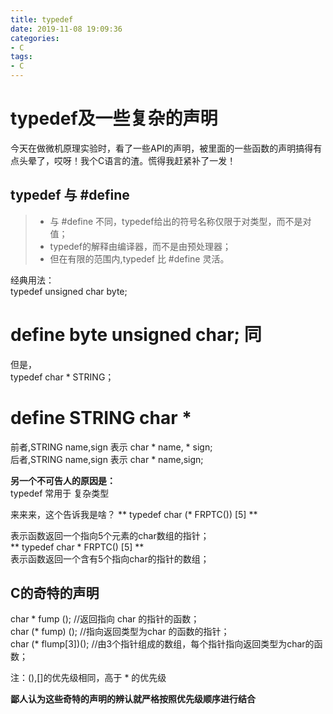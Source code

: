 ```yaml
---
title: typedef
date: 2019-11-08 19:09:36
categories:
- C
tags:
- C
---
```


# typedef及一些复杂的声明   

今天在做微机原理实验时，看了一些API的声明，被里面的一些函数的声明搞得有点头晕了，哎呀！我个C语言的渣。慌得我赶紧补了一发！


## typedef 与 #define  

> - 与 #define 不同，typedef给出的符号名称仅限于对类型，而不是对值；   
> - typedef的解释由编译器，而不是由预处理器；  
> - 但在有限的范围内,typedef 比 #define 灵活。

经典用法：  
typedef unsigned char byte;  
# define byte unsigned char;  同  

但是，  
typedef char * STRING；
# define STRING char *     

前者,STRING name,sign 表示 char * name, * sign;  
后者,STRING name,sign 表示 char * name,sign;    


**另一个不可告人的原因是：**     
typedef 常用于 复杂类型      

来来来，这个告诉我是啥？  ** typedef char (* FRPTC()) [5] **    

表示函数返回一个指向5个元素的char数组的指针；   
** typedef char * FRPTC() [5] **     
表示函数返回一个含有5个指向char的指针的数组；   

## C的奇特的声明


char * fump ();       //返回指向 char 的指针的函数；    
char (* fump) ();     //指向返回类型为char 的函数的指针；   
char (* flump[3])();  //由3个指针组成的数组，每个指针指向返回类型为char的函数；   

注：(),[]的优先级相同，高于 * 的优先级

**鄙人认为这些奇特的声明的辨认就严格按照优先级顺序进行结合**
